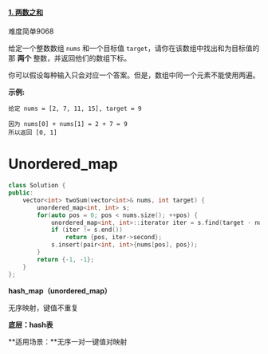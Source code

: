 #### [1. 两数之和](https://leetcode-cn.com/problems/two-sum/)

难度简单9068

给定一个整数数组 `nums` 和一个目标值 `target`，请你在该数组中找出和为目标值的那 **两个** 整数，并返回他们的数组下标。

你可以假设每种输入只会对应一个答案。但是，数组中同一个元素不能使用两遍。

 

**示例:**

```
给定 nums = [2, 7, 11, 15], target = 9

因为 nums[0] + nums[1] = 2 + 7 = 9
所以返回 [0, 1]
```





# Unordered_map

```c++
class Solution {
public:
    vector<int> twoSum(vector<int>& nums, int target) {
        unordered_map<int, int> s;
        for(auto pos = 0; pos < nums.size(); ++pos) {
            unordered_map<int, int>::iterator iter = s.find(target - nums[pos]);
            if (iter != s.end())
                return {pos, iter->second};
            s.insert(pair<int, int>{nums[pos], pos});
        }
        return {-1, -1};
    }
};
```



**hash_map（unordered_map）**

无序映射，键值不重复

**底层：hash表**

**适用场景：**无序一对一键值对映射



